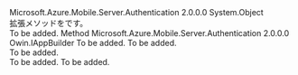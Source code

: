 <Type Name="MobileAppAuthenticationAppBuilderExtensions" FullName="Owin.MobileAppAuthenticationAppBuilderExtensions">
  <TypeSignature Language="C#" Value="public static class MobileAppAuthenticationAppBuilderExtensions" />
  <TypeSignature Language="ILAsm" Value=".class public auto ansi abstract sealed beforefieldinit MobileAppAuthenticationAppBuilderExtensions extends System.Object" />
  <TypeSignature Language="DocId" Value="T:Owin.MobileAppAuthenticationAppBuilderExtensions" />
  <TypeSignature Language="VB.NET" Value="Public Module MobileAppAuthenticationAppBuilderExtensions" />
  <TypeSignature Language="F#" Value="type MobileAppAuthenticationAppBuilderExtensions = class" />
  <AssemblyInfo>
    <AssemblyName>Microsoft.Azure.Mobile.Server.Authentication</AssemblyName>
    <AssemblyVersion>2.0.0.0</AssemblyVersion>
  </AssemblyInfo>
  <Base>
    <BaseTypeName>System.Object</BaseTypeName>
  </Base>
  <Interfaces />
  <Docs>
    <summary>
            拡張メソッドを<see cref="T:Owin.IAppBuilder" />です。
            </summary>
    <remarks>To be added.</remarks>
  </Docs>
  <Members>
    <Member MemberName="UseAppServiceAuthentication">
      <MemberSignature Language="C#" Value="public static Owin.IAppBuilder UseAppServiceAuthentication (this Owin.IAppBuilder appBuilder, Microsoft.Azure.Mobile.Server.Authentication.AppServiceAuthenticationOptions options);" />
      <MemberSignature Language="ILAsm" Value=".method public static hidebysig class Owin.IAppBuilder UseAppServiceAuthentication(class Owin.IAppBuilder appBuilder, class Microsoft.Azure.Mobile.Server.Authentication.AppServiceAuthenticationOptions options) cil managed" />
      <MemberSignature Language="DocId" Value="M:Owin.MobileAppAuthenticationAppBuilderExtensions.UseAppServiceAuthentication(Owin.IAppBuilder,Microsoft.Azure.Mobile.Server.Authentication.AppServiceAuthenticationOptions)" />
      <MemberSignature Language="VB.NET" Value="&lt;Extension()&gt;&#xA;Public Function UseAppServiceAuthentication (appBuilder As IAppBuilder, options As AppServiceAuthenticationOptions) As IAppBuilder" />
      <MemberSignature Language="F#" Value="static member UseAppServiceAuthentication : Owin.IAppBuilder * Microsoft.Azure.Mobile.Server.Authentication.AppServiceAuthenticationOptions -&gt; Owin.IAppBuilder" Usage="Owin.MobileAppAuthenticationAppBuilderExtensions.UseAppServiceAuthentication (appBuilder, options)" />
      <MemberType>Method</MemberType>
      <AssemblyInfo>
        <AssemblyName>Microsoft.Azure.Mobile.Server.Authentication</AssemblyName>
        <AssemblyVersion>2.0.0.0</AssemblyVersion>
      </AssemblyInfo>
      <ReturnValue>
        <ReturnType>Owin.IAppBuilder</ReturnType>
      </ReturnValue>
      <Parameters>
        <Parameter Name="appBuilder" Type="Owin.IAppBuilder" RefType="this" />
        <Parameter Name="options" Type="Microsoft.Azure.Mobile.Server.Authentication.AppServiceAuthenticationOptions" />
      </Parameters>
      <Docs>
        <param name="appBuilder">To be added.</param>
        <param name="options">To be added.</param>
        <summary>To be added.</summary>
        <returns>To be added.</returns>
        <remarks>To be added.</remarks>
      </Docs>
    </Member>
  </Members>
</Type>